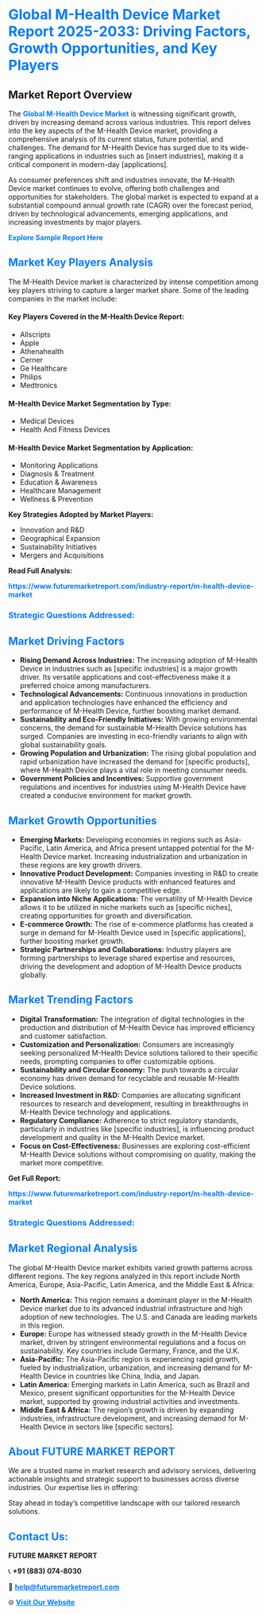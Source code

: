 <h1 style="color: #007BFF;">Global M-Health Device Market Report 2025-2033: Driving Factors, Growth Opportunities, and Key Players</h1>

<section id="overview">
<h2>Market Report Overview</h2>
<p>The <a href="https://www.futuremarketreport.com/industry-report/m-health-device-market" style="color: #007BFF; text-decoration: none;"><strong>Global M-Health Device Market</strong></a> is witnessing significant growth, driven by increasing demand across various industries. This report delves into the key aspects of the M-Health Device market, providing a comprehensive analysis of its current status, future potential, and challenges. The demand for M-Health Device has surged due to its wide-ranging applications in industries such as [insert industries], making it a critical component in modern-day [applications].</p>
<p>As consumer preferences shift and industries innovate, the M-Health Device market continues to evolve, offering both challenges and opportunities for stakeholders. The global market is expected to expand at a substantial compound annual growth rate (CAGR) over the forecast period, driven by technological advancements, emerging applications, and increasing investments by major players.</p>
</section>

<section id="overview">
<p><a href="https://www.futuremarketreport.com/request-sample/reportId=63651" style="color: #007BFF; text-decoration: none;"><strong>Explore Sample Report Here</strong></a></p>
</section>

<section id="key-players">
<h2 style="color: #007BFF;">Market Key Players Analysis</h2>
<p>The M-Health Device market is characterized by intense competition among key players striving to capture a larger market share. Some of the leading companies in the market include:</p>
<h4>Key Players Covered in the M-Health Device Report:</h4>
<ul><li>Allscripts</li><li>Apple</li><li>Athenahealth</li><li>Cerner</li><li>Ge Healthcare</li><li>Philips</li><li>Medtronics</li></ul>
<h4>M-Health Device Market Segmentation by Type:</h4>
<ul><li>Medical Devices</li><li>Health And Fitness Devices</li></ul>

<h4>M-Health Device Market Segmentation by Application:</h4>
<ul><li>Monitoring Applications</li><li>Diagnosis &amp; Treatment</li><li>Education &amp; Awareness</li><li>Healthcare Management</li><li>Wellness &amp; Prevention</li></ul>
<p><strong>Key Strategies Adopted by Market Players:</strong></p>
<ul>
<li>Innovation and R&D</li>
<li>Geographical Expansion</li>
<li>Sustainability Initiatives</li>
<li>Mergers and Acquisitions</li>
</ul>
</section>

<section>
<p><strong>Read Full Analysis: </strong></p><a href="https://www.futuremarketreport.com/industry-report/m-health-device-market" style="color: #007BFF; text-decoration: none;"><strong>https://www.futuremarketreport.com/industry-report/m-health-device-market</strong></a>
<h3 style="color: #007BFF;">Strategic Questions Addressed:</h3>
</section>

<section id="driving-factors">
<h2 style="color: #007BFF;">Market Driving Factors</h2>
<ul>
<li><strong>Rising Demand Across Industries:</strong> The increasing adoption of M-Health Device in industries such as [specific industries] is a major growth driver. Its versatile applications and cost-effectiveness make it a preferred choice among manufacturers.</li>
<li><strong>Technological Advancements:</strong> Continuous innovations in production and application technologies have enhanced the efficiency and performance of M-Health Device, further boosting market demand.</li>
<li><strong>Sustainability and Eco-Friendly Initiatives:</strong> With growing environmental concerns, the demand for sustainable M-Health Device solutions has surged. Companies are investing in eco-friendly variants to align with global sustainability goals.</li>
<li><strong>Growing Population and Urbanization:</strong> The rising global population and rapid urbanization have increased the demand for [specific products], where M-Health Device plays a vital role in meeting consumer needs.</li>
<li><strong>Government Policies and Incentives:</strong> Supportive government regulations and incentives for industries using M-Health Device have created a conducive environment for market growth.</li>
</ul>
</section>

<section id="growth-opportunities">
<h2 style="color: #007BFF;">Market Growth Opportunities</h2>
<ul>
<li><strong>Emerging Markets:</strong> Developing economies in regions such as Asia-Pacific, Latin America, and Africa present untapped potential for the M-Health Device market. Increasing industrialization and urbanization in these regions are key growth drivers.</li>
<li><strong>Innovative Product Development:</strong> Companies investing in R&D to create innovative M-Health Device products with enhanced features and applications are likely to gain a competitive edge.</li>
<li><strong>Expansion into Niche Applications:</strong> The versatility of M-Health Device allows it to be utilized in niche markets such as [specific niches], creating opportunities for growth and diversification.</li>
<li><strong>E-commerce Growth:</strong> The rise of e-commerce platforms has created a surge in demand for M-Health Device used in [specific applications], further boosting market growth.</li>
<li><strong>Strategic Partnerships and Collaborations:</strong> Industry players are forming partnerships to leverage shared expertise and resources, driving the development and adoption of M-Health Device products globally.</li>
</ul>
</section>

<section id="trending-factors">
<h2 style="color: #007BFF;">Market Trending Factors</h2>
<ul>
<li><strong>Digital Transformation:</strong> The integration of digital technologies in the production and distribution of M-Health Device has improved efficiency and customer satisfaction.</li>
<li><strong>Customization and Personalization:</strong> Consumers are increasingly seeking personalized M-Health Device solutions tailored to their specific needs, prompting companies to offer customizable options.</li>
<li><strong>Sustainability and Circular Economy:</strong> The push towards a circular economy has driven demand for recyclable and reusable M-Health Device solutions.</li>
<li><strong>Increased Investment in R&D:</strong> Companies are allocating significant resources to research and development, resulting in breakthroughs in M-Health Device technology and applications.</li>
<li><strong>Regulatory Compliance:</strong> Adherence to strict regulatory standards, particularly in industries like [specific industries], is influencing product development and quality in the M-Health Device market.</li>
<li><strong>Focus on Cost-Effectiveness:</strong> Businesses are exploring cost-efficient M-Health Device solutions without compromising on quality, making the market more competitive.</li>
</ul>
</section>

<section>
<p><strong>Get Full Report: </strong></p><a href="https://www.futuremarketreport.com/industry-report/m-health-device-market" style="color: #007BFF; text-decoration: none;"><strong>https://www.futuremarketreport.com/industry-report/m-health-device-market</strong></a>
<h3 style="color: #007BFF;">Strategic Questions Addressed:</h3>
</section>


<section id="regional-analysis">
<h2 style="color: #007BFF;">Market Regional Analysis</h2>
<p>The global M-Health Device market exhibits varied growth patterns across different regions. The key regions analyzed in this report include North America, Europe, Asia-Pacific, Latin America, and the Middle East & Africa:</p>
<ul>
<li><strong>North America:</strong> This region remains a dominant player in the M-Health Device market due to its advanced industrial infrastructure and high adoption of new technologies. The U.S. and Canada are leading markets in this region.</li>
<li><strong>Europe:</strong> Europe has witnessed steady growth in the M-Health Device market, driven by stringent environmental regulations and a focus on sustainability. Key countries include Germany, France, and the U.K.</li>
<li><strong>Asia-Pacific:</strong> The Asia-Pacific region is experiencing rapid growth, fueled by industrialization, urbanization, and increasing demand for M-Health Device in countries like China, India, and Japan.</li>
<li><strong>Latin America:</strong> Emerging markets in Latin America, such as Brazil and Mexico, present significant opportunities for the M-Health Device market, supported by growing industrial activities and investments.</li>
<li><strong>Middle East & Africa:</strong> The region’s growth is driven by expanding industries, infrastructure development, and increasing demand for M-Health Device in sectors like [specific sectors].</li>
</ul>
</section>

<footer>
<h2 style="color: #007BFF;">About FUTURE MARKET REPORT</h2>
<p>We are a trusted name in market research and advisory services, delivering actionable insights and strategic support to businesses across diverse industries. Our expertise lies in offering:</p>

<p>Stay ahead in today’s competitive landscape with our tailored research solutions.</p>

<h2 style="color: #007BFF;">Contact Us:</h2>
<p><strong>FUTURE MARKET REPORT</strong></p>
<p>📞 <strong>+91 (883) 074-8030</strong></p>
<p>📧 <strong><a href="mailto:help@futuremarketreport.com" style="color: #007BFF;">help@futuremarketreport.com</a></strong></p>
<p>🌐 <strong><a href="https://www.futuremarketreport.com/" style="color: #007BFF;">Visit Our Website</a></strong></p>
</footer>